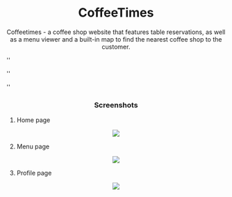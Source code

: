 <h1 align="center">CoffeeTimes</h1>

<div align="center">
  <p>Coffeetimes - a coffee shop website that features table reservations, as well as a menu viewer and a built-in map to find the nearest coffee shop to the customer.</p>
</div>

<p>''</p>
<p>''</p>
<p>''</p>

<h3 align="center">Screenshots</h3>

1. Home page

<div align="center">
  <img src="https://teststepbucket.s3.eu-north-1.amazonaws.com/coffeetimes_index.png">
</div>

2. Menu page

<div align="center">
  <img src="https://teststepbucket.s3.eu-north-1.amazonaws.com/coffeetimes_menu.png">
</div>

3. Profile page

<div align="center">
  <img src="https://teststepbucket.s3.eu-north-1.amazonaws.com/coffeetimes_profile.png">
</div>
